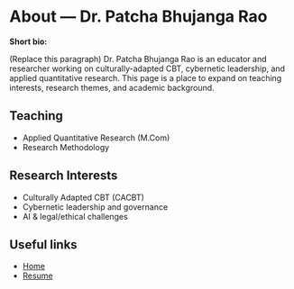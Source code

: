 # About — Dr. Patcha Bhujanga Rao

**Short bio:**

(Replace this paragraph) Dr. Patcha Bhujanga Rao is an educator and researcher working on culturally-adapted CBT, cybernetic leadership, and applied quantitative research. This page is a place to expand on teaching interests, research themes, and academic background.

## Teaching
- Applied Quantitative Research (M.Com)
- Research Methodology

## Research Interests
- Culturally Adapted CBT (CACBT)
- Cybernetic leadership and governance
- AI & legal/ethical challenges

## Useful links
- [Home](index.html)
- [Resume](resume.html)
